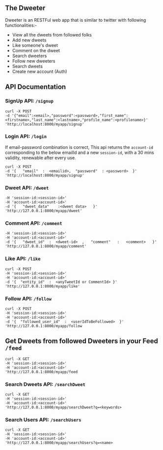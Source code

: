 ## The Dweeter
Dweeter is an RESTFul web app that is similar to twitter with following functionalities:-
- View all the dweets from followed folks 
- Add new dweets 
- Like someone's dweet 
- Comment on the dweet 
- Search dweeters 
- Follow new dweeters 
- Search dweets 
- Create new account (Auth) 


## API Documentation
### SignUp API:   `/signup` 
```
curl -X POST 
-d '{"email":<email>,"password":<password>,"first_name":<firstname>,"last_name":<lastname>,"profile_name":<profilename>}' 
'http://localhost:8000/myapp/signup'
```

### Login API:   `/login` 
If email-password combination is correct, 
This api returns the `account-id` corresponding to the below emailId and a new `session-id`, with a 30 mins validity,
renewable after every use.  
```
curl -X POST
-d '{   "email"  :  <emailid>,  "password"  : <password>  }'
'http://localhost:8000/myapp/signup'
```

### Dweet API: `/dweet`
```curl -X POST 
-H 'session-id:<session-id>'
-H 'account-id:<account-id>'
-d '{   "dweet_data"    :<dweet data>   }'
'http://127.0.0.1:8000/myapp/dweet'
```

### Comment API: `/comment`
```curl -X POST 
-H 'session-id:<session-id>'
-H 'account-id:<account-id>'
-d '{   "dweet_id"  :  <dweet-id>  ,   "comment"   :   <comment>   }'
'http://127.0.0.1:8000/myapp/comment'
```


### Like API: `/like`
```
curl -X POST
-H 'session-id:<session-id>'
-H 'account-id:<account-id>'
-d '{  "entity_id"  :  <anyTweetId or CommentId> }'
'http://127.0.0.1:8000/myapp/like'
```

### Follow API: `/follow`
```
curl -X POST
-H 'session-id:<session-id>'
-H 'account-id:<account-id>'
-d '{  "followed_user_id"  :  <userIdToBeFollowed>  }'
'http://127.0.0.1:8000/myapp/follow
```

## Get Dweets from followed Dweeters in your Feed `/feed`
```
curl -X GET
-H 'session-id:<session-id>'
-H 'account-id:<account-id>'
'http://127.0.0.1:8000/myapp/feed
```

### Search Dweets API: `/searchDweet`
```
curl -X GET
-H 'session-id:<session-id>'
-H 'account-id:<account-id>'
'http://127.0.0.1:8000/myapp/searchDweet?q=<keywords>
```

### Search Users API: `/searchUsers`
```
curl -X GET
-H 'session-id:<session-id>'
-H 'account-id:<account-id>'
'http://127.0.0.1:8000/myapp/searchUsers?q=<name>
```

  

